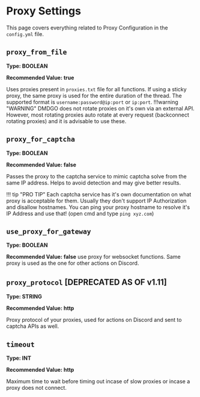 # Proxy Settings
This page covers everything related to Proxy Configuration in the `config.yml` file.

## `proxy_from_file`
**Type: BOOLEAN**

**Recommended Value: true**

Uses proxies present in `proxies.txt` file for all functions. If using a sticky proxy, the same proxy is used for the entire duration of the thread. The supported format is `username:password@ip:port` or `ip:port`. 
!!!warning "WARNING"
        DMDGO does not rotate proxies on it's own via an external API. However, most rotating proxies auto rotate at every request (backconnect rotating proxies) and it is advisable to use these.


## `proxy_for_captcha`
**Type: BOOLEAN**

**Recommended Value: false**

Passes the proxy to the captcha service to mimic captcha solve from the same IP address. Helps to avoid detection and may give better results.

!!! tip "PRO TIP"
        Each captcha service has it's own documentation on what proxy is acceptable for them. Usually they don't support IP Authorization and disallow hostnames. You can ping your proxy hostname to resolve it's IP Address and use that! (open cmd and type `ping xyz.com`)


## `use_proxy_for_gateway`
**Type: BOOLEAN**

**Recommended Value: false**
use proxy for websocket functions. Same proxy is used as the one for other actions on Discord.

## `proxy_protocol` **[DEPRECATED AS OF v1.11]**
**Type: STRING**

**Recommended Value: http**

Proxy protocol of your proxies, used for actions on Discord and sent to captcha APIs as well.

## `timeout`
**Type: INT**

**Recommended Value: http**

Maximum time to wait before timing out incase of slow proxies or incase a proxy does not connect.